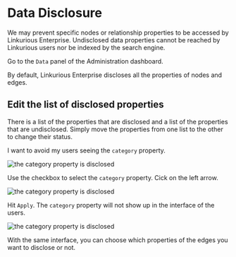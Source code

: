 # Data Disclosure

We may prevent specific nodes or relationship properties to be accessed by Linkurious Enterprise. Undisclosed data properties cannot be reached by Linkurious users nor be indexed by the search engine.

Go to the ```Data``` panel of the Administration dashboard.

By default, Linkurious Enterprise discloses all the properties of nodes and edges.

## Edit the list of disclosed properties

There is a list of the properties that are disclosed and a list of the properties that are undisclosed. Simply move the properties from one list to the other to change their status.

I want to avoid my users seeing the ```category``` property.

![the category property is disclosed](https://dl.dropboxusercontent.com/s/piuu9duoefvc4f0/106.png?dl=0)

Use the checkbox to select the ```category``` property. Cick on the left arrow.

![the category property is disclosed](https://dl.dropboxusercontent.com/s/680zesrr7owomi9/107.png?dl=0)

Hit ```Apply```. The ```category``` property will not show up in the interface of the users.

![the category property is disclosed](https://dl.dropboxusercontent.com/s/ztcofiz237mpjku/108.png?dl=0)

With the same interface, you can choose which properties of the edges you want to disclose or not.
